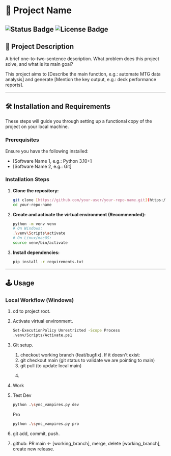 # 🚀 Project Name

![Status Badge](https://img.shields.io/badge/Status-In%20Development-yellow)
![License Badge](https://img.shields.io/badge/License-MIT-blue.svg)
---

## 📝 Project Description

A brief one-to-two-sentence description. What problem does this project solve, and what is its main goal?

This project aims to [Describe the main function, e.g.: automate MTG data analysis] and generate [Mention the key output, e.g.: deck performance reports].

---

## 🛠️ Installation and Requirements

These steps will guide you through setting up a functional copy of the project on your local machine.

### Prerequisites

Ensure you have the following installed:

* [Software Name 1, e.g.: Python 3.10+]
* [Software Name 2, e.g.: Git]

### Installation Steps

1.  **Clone the repository:**
    ```bash
    git clone [https://github.com/your-user/your-repo-name.git](https://github.com/your-user/your-repo-name.git)
    cd your-repo-name
    ```
2.  **Create and activate the virtual environment (Recommended):**
    ```bash
    python -m venv venv
    # On Windows:
    .\venv\Scripts\activate
    # On Linux/macOS:
    source venv/bin/activate
    ```
3.  **Install dependencies:**
    ```bash
    pip install -r requirements.txt
    ```

---

## 🕹️ Usage
### Local Workflow (Windows)
1. cd to project root.
2. Activate virtual environment.

    ```bash
    Set-ExecutionPolicy Unrestricted -Scope Process
    .venv/Scripts/Activate.ps1
    ```
3. Git setup.
    1. checkout working branch (feat/bugfix). If it doesn't exist:
    2. git checkout main (git status to validate we are pointing to main)
    3. git pull (to update local main)
    4. ```git checkout -b [feat|bugfix]/[new-branch-name]

4. Work
5. Test
    Dev
    ```bash
    python .\sync_vampires.py dev
    ```
    Pro
    ```bash
    python .\sync_vampires.py pro
    ```
6. git add, commit, push.
7. github: PR main <- [working_branch], merge, delete [working_branch], create new release.